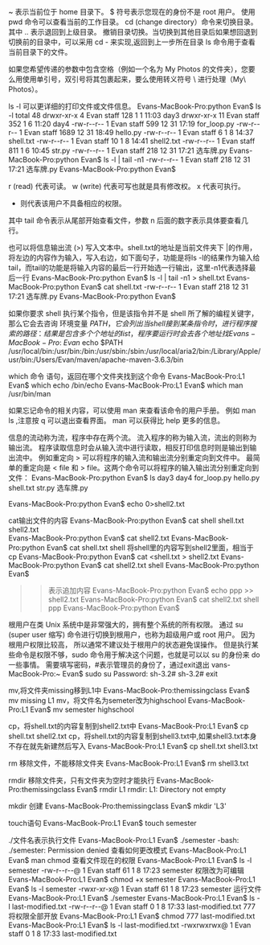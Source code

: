 ~ 表示当前位于 home 目录下。
$ 符号表示您现在的身份不是 root 用户。
使用 pwd 命令可以查看当前的工作目录。
cd (change directory）命令来切换目录。其中 .. 表示退回到上级目录。
撤销目录切换。当切换到其他目录后如果想回退到切换前的目录中，可以采用 cd - 来实现,返回到上一步所在目录
ls 命令用于查看当前目录下的文件。

如果您希望传递的参数中包含空格（例如一个名为 My Photos 的文件夹），您要么用使用单引号，双引号将其包裹起来，要么使用转义符号 \ 进行处理（My\ Photos）。

ls -l 可以更详细的打印文件或文件信息。
Evans-MacBook-Pro:python Evan$ ls -l
total 48
drwxr-xr-x   4 Evan  staff   128  1  1 11:03 day3
drwxr-xr-x  11 Evan  staff   352  1  6 11:20 day4
-rw-r--r--   1 Evan  staff   599 12 31 17:19 for_loop.py
-rw-r--r--   1 Evan  staff  1689 12 31 18:49 hello.py
-rw-r--r--   1 Evan  staff     6  1  8 14:37 shell.txt
-rw-r--r--   1 Evan  staff    10  1  8 14:41 shell2.txt
-rw-r--r--   1 Evan  staff   811  1  6 10:45 str.py
-rw-r--r--   1 Evan  staff   218 12 31 17:21 选车牌.py
Evans-MacBook-Pro:python Evan$ ls -l | tail -n1
-rw-r--r--   1 Evan  staff   218 12 31 17:21 选车牌.py
Evans-MacBook-Pro:python Evan$ 

r (read) 代表可读。
w (write) 代表可写也就是具有修改权。
x 代表可执行。
- 则代表该用户不具备相应的权限。

其中 tail 命令表示从尾部开始查看文件，参数 n 后面的数字表示具体要查看几行。

也可以将信息输出流 (>) 写入文本中。shell.txt的地址是当前文件夹下
|的作用，将左边的内容作为输入，写入右边，如下面句子，功能是将ls -l的结果作为输入给tail，而tail的功能是将输入内容的最后一行开始选一行输出，这里-n1代表选择最后一行
Evans-MacBook-Pro:python Evan$ ls -l | tail -n1 > shell.txt 
Evans-MacBook-Pro:python Evan$ cat shell.txt 
-rw-r--r--   1 Evan  staff   218 12 31 17:21 选车牌.py
Evans-MacBook-Pro:python Evan$ 

如果你要求 shell 执行某个指令，但是该指令并不是 shell 所了解的编程关键字，那么它会去咨询 环境变量 $PATH，它会列出当 shell 接到某条指令时，进行程序搜索的路径：结果是包含多个个地址的list，程序要运行时会去各个地址找
Evans-MacBook-Pro:~ Evan$ echo $PATH
/usr/local/bin:/usr/bin:/bin:/usr/sbin:/sbin:/usr/local/aria2/bin:/Library/Apple/usr/bin:/Users/Evan/maven/apache-maven-3.6.3/bin

which 命令 语句，返回在哪个文件夹找到这个命令
Evans-MacBook-Pro:L1 Evan$ which echo
/bin/echo
Evans-MacBook-Pro:L1 Evan$ which man
/usr/bin/man

如果忘记命令的相关内容，可以使用 man 来查看该命令的用户手册。
例如 man ls ,注意按 q 可以退出查看界面。
man 可以获得比 help 更多的信息。


信息的流动称为流，程序中存在两个流。
流入程序的称为输入流，流出的则称为输出流。
程序读取信息时会从输入流中进行读取，相反打印信息时则是输出到输出流中。
例如重定向 > 可以将程序的输入流和输出流分别重定向到文件中。
最简单的重定向是 < file 和 > file。这两个命令可以将程序的输入输出流分别重定向到文件：
Evans-MacBook-Pro:python Evan$ ls
day3		day4		for_loop.py	hello.py	shell.txt	str.py		选车牌.py

Evans-MacBook-Pro:python Evan$ echo 0>shell2.txt 

cat输出文件的内容
Evans-MacBook-Pro:python Evan$ cat shell
shell.txt   shell2.txt  
Evans-MacBook-Pro:python Evan$ cat shell2.txt 
Evans-MacBook-Pro:python Evan$ cat shell.txt 
shell
将shell里的内容写到shell2里面，相当于cp
Evans-MacBook-Pro:python Evan$ cat <shell.txt > shell2.txt 
Evans-MacBook-Pro:python Evan$ cat shell2.txt 
shell
Evans-MacBook-Pro:python Evan$ 

>> 表示追加内容
Evans-MacBook-Pro:python Evan$ echo ppp >> shell2.txt 
Evans-MacBook-Pro:python Evan$ cat shell2.txt 
shell
ppp
Evans-MacBook-Pro:python Evan$ 


根用户在类 Unix 系统中是非常强大的，拥有整个系统的所有权限。
通过 su (super user 缩写) 命令进行切换到根用户，也称为超级用户或 root 用户。
因为根用户权限比较高， 所以通常不建议处于根用户的状态避免误操作。 但是执行某些命令是权限不够，sudo 命令用于解决这个问题，也就是可以以 su 的身份来 do 一些事情。
需要填写密码，#表示管理员的身份了，通过exit退出
vans-MacBook-Pro:~ Evan$ sudo su
Password:
sh-3.2# 
sh-3.2# exit

mv,将文件夹missing移到L1中
Evans-MacBook-Pro:themissingclass Evan$ mv missing L1
mv，将文件名为semeter改为highschool
Evans-MacBook-Pro:L1 Evan$ mv semester highschool

cp，将shell.txt的内容复制到shell2.txt中
Evans-MacBook-Pro:L1 Evan$ cp shell.txt shell2.txt 
cp，将shell.txt的内容复制到shell3.txt中,如果shell3.txt本身不存在就先新建然后写入
Evans-MacBook-Pro:L1 Evan$ cp shell.txt  shell3.txt

rm  移除文件，不能移除文件夹
Evans-MacBook-Pro:L1 Evan$ rm shell3.txt 

rmdir 移除文件夹，只有文件夹为空时才能执行
Evans-MacBook-Pro:themissingclass Evan$ rmdir L1
rmdir: L1: Directory not empty

mkdir 创建
Evans-MacBook-Pro:themissingclass Evan$ mkdir 'L3'

touch语句
Evans-MacBook-Pro:L1 Evan$ touch semester

./文件名表示执行文件
Evans-MacBook-Pro:L1 Evan$ ./semester
-bash: ./semester: Permission denied
查看如何更改模式
Evans-MacBook-Pro:L1 Evan$ man chmod
查看文件现在的权限
Evans-MacBook-Pro:L1 Evan$ ls -l semester 
-rw-r--r--@ 1 Evan  staff  61  1  8 17:23 semester
权限改为可编辑
Evans-MacBook-Pro:L1 Evan$ chmod +x semester 
Evans-MacBook-Pro:L1 Evan$ ls -l semester 
-rwxr-xr-x@ 1 Evan  staff  61  1  8 17:23 semester
运行文件
Evans-MacBook-Pro:L1 Evan$ ./semester 
Evans-MacBook-Pro:L1 Evan$ ls -l last-modified.txt 
-rw-r--r--@ 1 Evan  staff  0  1  8 17:33 last-modified.txt
777将权限全部开放
Evans-MacBook-Pro:L1 Evan$ chmod 777 last-modified.txt 
Evans-MacBook-Pro:L1 Evan$ ls -l last-modified.txt 
-rwxrwxrwx@ 1 Evan  staff  0  1  8 17:33 last-modified.txt

